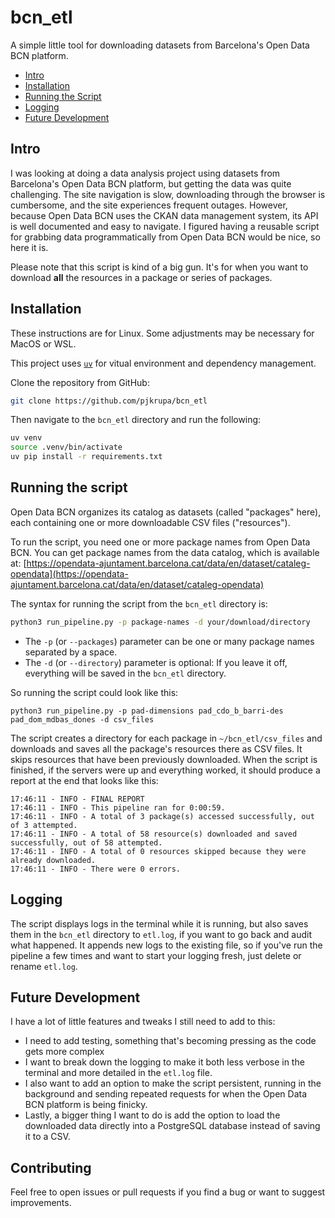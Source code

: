 # bcn_etl
A simple little tool for downloading datasets from Barcelona's Open Data BCN platform.

- [Intro](#intro)
- [Installation](#installation)
- [Running the Script](#running-the-script)
- [Logging](#logging)
- [Future Development](#future-development)


## Intro
I was looking at doing a data analysis project using datasets from Barcelona's Open Data BCN platform, but getting the data was quite challenging. The site navigation is slow, downloading through the browser is cumbersome, and the site experiences frequent outages. However, because Open Data BCN uses the CKAN data management system, its API is well documented and easy to navigate. I figured having a reusable script for grabbing data programmatically from Open Data BCN would be nice, so here it is.

Please note that this script is kind of a big gun. It's for when you want to download **all** the resources in a package or series of packages. 

## Installation

These instructions are for Linux. Some adjustments may be necessary for MacOS or WSL. 

This project uses [`uv`](https://docs.astral.sh/uv/getting-started/installation/) for vitual environment and dependency management.

Clone the repository from GitHub:

```bash
git clone https://github.com/pjkrupa/bcn_etl
```

Then navigate to the `bcn_etl` directory and run the following:

```bash
uv venv
source .venv/bin/activate
uv pip install -r requirements.txt
```

## Running the script

Open Data BCN organizes its catalog as datasets (called "packages" here), each containing one or more downloadable CSV files ("resources").

To run the script, you need one or more package names from Open Data BCN. You can get package names from the data catalog, which is available at: [https://opendata-ajuntament.barcelona.cat/data/en/dataset/cataleg-opendata](https://opendata-ajuntament.barcelona.cat/data/en/dataset/cataleg-opendata)

The syntax for running the script from the `bcn_etl` directory is:

```bash
python3 run_pipeline.py -p package-names -d your/download/directory
```
- The `-p` (or `--packages`) parameter can be one or many package names separated by a space.
- The `-d` (or `--directory`) parameter is optional: If you leave it off, everything will be saved in the `bcn_etl` directory.

So running the script could look like this:

`python3 run_pipeline.py -p pad-dimensions pad_cdo_b_barri-des pad_dom_mdbas_dones -d csv_files`

The script creates a directory for each package in `~/bcn_etl/csv_files` and downloads and saves all the package's resources there as CSV files. It skips resources that have been previously downloaded. When the script is finished, if the servers were up and everything worked, it should produce a report at the end that looks like this:
```
17:46:11 - INFO - FINAL REPORT
17:46:11 - INFO - This pipeline ran for 0:00:59.
17:46:11 - INFO - A total of 3 package(s) accessed successfully, out of 3 attempted.
17:46:11 - INFO - A total of 58 resource(s) downloaded and saved successfully, out of 58 attempted.
17:46:11 - INFO - A total of 0 resources skipped because they were already downloaded.
17:46:11 - INFO - There were 0 errors.
```

## Logging

The script displays logs in the terminal while it is running, but also saves them in the `bcn_etl` directory to `etl.log`, if you want to go back and audit what happened. It appends new logs to the existing file, so if you've run the pipeline a few times and want to start your logging fresh, just delete or rename `etl.log`.

## Future Development

I have a lot of little features and tweaks I still need to add to this:
- I need to add testing, something that's becoming pressing as the code gets more complex
- I want to break down the logging to make it both less verbose in the terminal and more detailed in the `etl.log` file. 
- I also want to add an option to make the script persistent, running in the background and sending repeated requests for when the Open Data BCN platform is being finicky. 
- Lastly, a bigger thing I want to do is add the option to load the downloaded data directly into a PostgreSQL database instead of saving it to a CSV.

## Contributing
Feel free to open issues or pull requests if you find a bug or want to suggest improvements.



